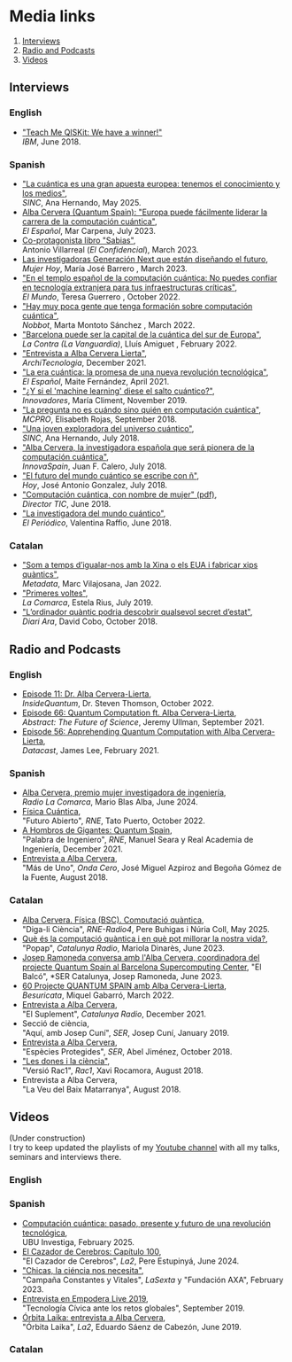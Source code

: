 # Media links

1. [Interviews](#interviews)
2. [Radio and Podcasts](#radio-and-podcasts)
3. [Videos](#videos)

## Interviews

### English

- ["Teach Me QISKit: We have a winner!"](https://www.ibm.com/blogs/research/2018/06/teach-qiskit-winner/)  
*IBM*, June 2018.

### Spanish

- ["La cuántica es una gran apuesta europea: tenemos el conocimiento y los medios"](https://www.agenciasinc.es/Entrevistas/La-cuantica-es-una-gran-apuesta-europea-tenemos-el-conocimiento-y-los-medios),  
  *SINC*, Ana Hernando, May 2025.
- [Alba Cervera (Quantum Spain): "Europa puede fácilmente liderar la carrera de la computación cuántica"](https://www.elespanol.com/invertia/disruptores-innovadores/politica-digital/espana/20230710/alba-cervera-quantum-spain-europa-puede-facilmente-liderar-carrera-computacion-cuantica/776922349_0.html),  
*El Español*, Mar Carpena, July 2023.
- [Co-protagonista libro "Sabias"](https://www.elconfidencial.com/tecnologia/ciencia/2022-11-30/cientificas-espanolas-ciencia-sabias-antonio-villarreal_3532111/),  
Antonio Villarreal (*El Confidencial*), March 2023.
- [Las investigadoras Generación Next que están diseñando el futuro](https://www.mujerhoy.com/actualidad/investigadoras-generacion-next-disenando-futuro-ciencia-mujeres-20230308063138-nt.html?ref=https%3A%2F%2Fwww.google.com%2F),  
*Mujer Hoy*, María José Barrero , March 2023.
- ["En el templo español de la computación cuántica: No puedes confiar en tecnología extranjera para tus infraestructuras críticas"](https://www.elmundo.es/papel/historias/2022/10/31/635fd34e21efa0836f8b45da.html),  
*El Mundo*, Teresa Guerrero , October 2022.
- ["Hay muy poca gente que tenga formación sobre computación cuántica"](https://www.nobbot.com/futuro/computacion-cuantica-alba-cervera-quantium-spain/),  
*Nobbot*, Marta Montoto Sánchez , March 2022.
- ["Barcelona puede ser la capital de la cuántica del sur de Europa"](https://www.lavanguardia.com/lacontra/20220226/8085353/barcelona-capital-cuantica-sur-europa.html),  
*La Contra (La Vanguardia)*, Lluís Amiguet , February 2022.
- ["Entrevista a Alba Cervera Lierta"](https://architecnologia.es/alba-cervera-entrevista-exclusiva),  
*ArchiTecnologia*, December 2021.
- ["La era cuántica: la promesa de una nueva revolución tecnológica"](https://www.elespanol.com/wakeupspain/20210413/cuantica-promesa-nueva-revolucion-tecnologica/571943754_0.html),  
*El Español*, Maite Fernández, April 2021.
- ["¿Y si el 'machine learning' diese el salto cuántico?"](https://www.elespanol.com/invertia/disruptores-innovadores/innovadores/investigacion/20191128/machine-learning-diese-salto-cuantico/447706572_0.html),  
*Innovadores*, María Climent, November 2019.
- ["La pregunta no es cuándo sino quién en computación cuántica"](https://www.muycomputerpro.com/2018/09/04/pregunta-cuando-quien),  
*MCPRO*, Elisabeth Rojas, September 2018.
- ["Una joven exploradora del universo cuántico"](https://www.agenciasinc.es/Entrevistas/Una-joven-exploradora-del-universo-cuantico),  
*SINC*, Ana Hernando, July 2018.
- ["Alba Cervera, la investigadora española que será pionera de la computación cuántica"](https://www.innovaspain.com/alba-cervera-ibm-computacion-cuantica/),  
*InnovaSpain*, Juan F. Calero, July 2018.
- ["El futuro del mundo cuántico se escribe con ñ"](https://www.hoy.es/tecnologia/investigacion/futuro-mundo-cuantico-Alba-Cervera-20180701205237-ntrc.html),  
*Hoy*, José Antonio Gonzalez, July 2018.
- ["Computación cuántica, con nombre de mujer" (pdf)](https://directortic.es/wp-content/uploads/2018/06/Director-TIC-195-jun-2018.pdf),    
*Director TIC*, June 2018.
- ["La investigadora del mundo cuántico"](https://amp.elperiodico.com/es/ciencia/20180603/alba-cervera-investigadora-computacion-cuantica-6852419),  
*El Periódico*, Valentina Raffio, June 2018.

### Catalan

- ["Som a temps d’igualar-nos amb la Xina o els EUA i fabricar xips quàntics"](https://www.metadata.cat/entrevista/1925/alba-cervera-lierta-bsc-cns-ordinador-quantic),  
*Metadata*, Marc Vilajosana, Jan 2022.
- ["Primeres voltes"](https://www.lacomarca.net/primeres-voltes/),  
*La Comarca*, Estela Rius, July 2019.
- ["L’ordinador quàntic podria descobrir qualsevol secret d’estat"](https://www.ara.cat/societat/Alba-Cervera-ordinador-descobrir-qualsevol_0_2106389378),  
*Diari Ara*, David Cobo, October 2018.

## Radio and Podcasts

### English

- [Episode 11: Dr. Alba Cervera-Lierta](https://insidequantum.org/episodes/episode_albacerveralierta/),  
*InsideQuantum*, Dr. Steven Thomson, October 2022.
- [Episode 66: Quantum Computation ft. Alba Cervera-Lierta](https://linktr.ee/jeremyullman),  
*Abstract: The Future of Science*, Jeremy Ullman, September 2021.
- [Episode 56: Apprehending Quantum Computation with Alba Cervera-Lierta](https://datacast.simplecast.com/episodes/alba-cervera-lierta),  
*Datacast*, James Lee, February 2021.

### Spanish

- [Alba Cervera, premio mujer investigadora de ingeniería](https://www.lacomarca.net/podcasts/alba-cervera-premio-mujer-investigadora-de-ingenieria/),  
  *Radio La Comarca*, Mario Blas Alba, June 2024.
- [Física Cuántica](https://www.rtve.es/play/audios/futuro-abierto/fisica-cuantica/6708882/),  
"Futuro Abierto", *RNE*, Tato Puerto, October 2022.
- [A Hombros de Gigantes: Quantum Spain](https://www.rtve.es/play/audios/a-hombros-de-gigantes/palabra-ingeniero-quantum-spain-21-12-21/6256464/),  
"Palabra de Ingeniero", *RNE*, Manuel Seara y Real Academia de Ingeniería, December 2021.
- [Entrevista a Alba Cervera](https://www.ondacero.es/programas/mas-de-uno/programas-completos/mas-de-uno-08082018_201808085b6ad0510cf227b4079e174d),  
"Más de Uno", *Onda Cero*, José Miguel Azpiroz and Begoña Gómez de la Fuente, August 2018.

### Catalan

- [Alba Cervera. Física (BSC). Computació quàntica](https://www.rtve.es/play/audios/diga-li-ciencia/alba-cervera-fisica-bsc-computacio-quantica/16592380/),  
"Diga-li Ciència", *RNE-Radio4*, Pere Buhigas i Núria Coll, May 2025.
- [Què és la computació quàntica i en què pot millorar la nostra vida?](https://www.ccma.cat/catradio/alacarta/popap/que-es-la-computacio-quantica-i-en-que-pot-millorar-la-nostra-vida/audio/1176900/),  
"Popap", *Catalunya Radio*, Mariola Dinarès, June 2023.
- [Josep Ramoneda conversa amb l'Alba Cervera, coordinadora del projecte Quantum Spain al Barcelona Supercomputing Center](https://cadenaser.com/audio/1686236807871/),
"El Balcó", *SER Catalunya, Josep Ramoneda, June 2023.
- [60 Projecte QUANTUM SPAIN amb Alba Cervera-Lierta](https://besuricata.com/projecte-quantum-spain-amb-alba-cervera-lierta/),  
*Besuricata*, Miquel Gabarró, March 2022.
- [Entrevista a Alba Cervera](https://www.ccma.cat/catradio/alacarta/el-suplement/alba-cervera-hem-de-trencar-amb-lestereotip-que-per-ser-fisic-has-de-ser-un-home-i-friqui/audio/1118761/),  
"El Suplement", *Catalunya Radio*, December 2021.
- Secció de ciència,  
"Aquí, amb Josep Cuní", *SER*, Josep Cuní, January 2019.
- [Entrevista a Alba Cervera](https://cadenaser.com/emisora/2018/10/29/sercat/1540805501_667355),  
"Espècies Protegides", *SER*, Abel Jiménez, October 2018.
- ["Les dones i la ciència"](https://www.rac1.cat/a-la-carta/detail/c34e9f49-f72b-4c71-a5a7-0369a5148557),  
"Versió Rac1", *Rac1*, Xavi Rocamora, August 2018.
- Entrevista a Alba Cervera,  
"La Veu del Baix Matarranya", August 2018.

## Videos

(Under construction)  
I try to keep updated the playlists of my [Youtube channel](https://www.youtube.com/channel/UCVzW73BIg4NLWJlQua59TKA) with all my talks, seminars and interviews there. 

### English

### Spanish

- [Computación cuántica: pasado, presente y futuro de una revolución tecnológica](https://www.youtube.com/watch?v=oBgWjV25KVk&list=PLK0aD1enESuWKCWDZBytCa5eXpAjka0Mv&index=7),  
UBU Investiga, February 2025.
- [El Cazador de Cerebros: Capítulo 100](https://www.rtve.es/play/videos/el-cazador-de-cerebros/cap-74-09-06-24/16140099/),  
"El Cazador de Cerebros", *La2*, Pere Estupinyá, June 2024.
- ["Chicas, la ciéncia nos necesita"](https://www.lasexta.com/constantes-vitales/mujeres-cientificas/chicas-ciencia-nos-necesita-constantes-vitales-vuelca-inspirar-vocacion-cientifica-ninas-adolescentes_2023020963e383e3bf44120001cef324.html),  
"Campaña Constantes y Vitales", *LaSexta* y "Fundación AXA", February 2023.
- [Entrevista en Empodera Live 2019](https://www.youtube.com/watch?v=ERwPFbuee10&list=PLK0aD1enESuWKCWDZBytCa5eXpAjka0Mv&index=6),  
"Tecnología Cívica ante los retos globales", September 2019. 
- [Órbita Laika: entrevista a Alba Cervera](https://www.rtve.es/play/videos/orbita-laika/orbita-laika-futuro-entrevista/5266230/),  
"Órbita Laika", *La2*, Eduardo Sáenz de Cabezón, June 2019.

### Catalan
